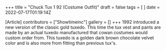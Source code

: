 +++
title = "Chuck Tux 1 92 (Costume Outfit)"
draft = false
tags = [ ]
date = 2022-07-17T01:19:14Z

[Article]
contributors = ["Showtimeinc"]
gallery = []
+++
1992 introduced a new version of the classic gold tuxedo. This time the tux vest and pants are made by an actual tuxedo manufactured that cowan costumes would custom order from. This tuxedo is a golden dark brown chocolate velvet color and is also more from fitting than previous tux's.